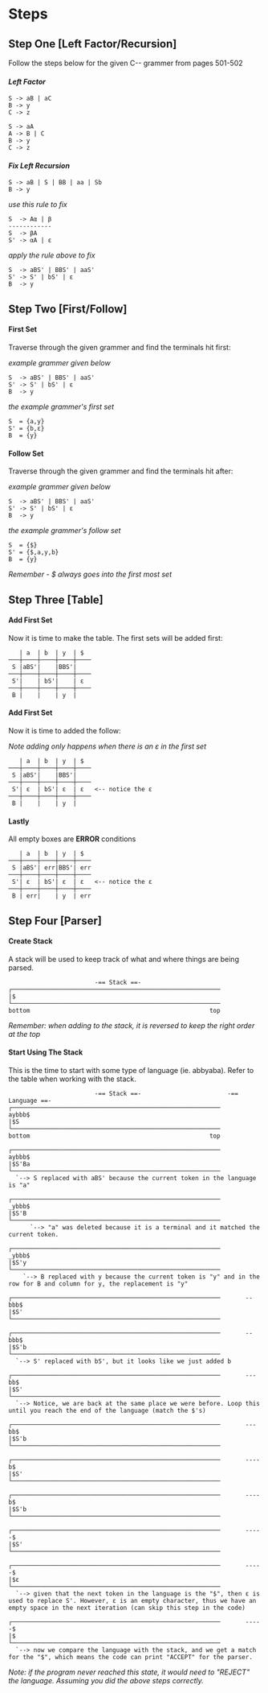 # Steps

## **Step One** [Left Factor/Recursion]
Follow the steps below for the given C-- grammer from pages 501-502

#### *Left Factor*

```
S -> aB | aC
B -> y
C -> z
```

```
S -> aA
A -> B | C
B -> y
C -> z
```
#### *Fix Left Recursion*

```
S -> aB | S | BB | aa | Sb
B -> y
```

*use this rule to fix*

```
S  -> Aα | β
------------
S  -> βA
S' -> αA | ε
```

*apply the rule above to fix*

```
S  -> aBS' | BBS' | aaS'
S' -> S' | bS' | ε
B  -> y
```

## **Step Two** [First/Follow]

#### First Set

Traverse through the given grammer and find the terminals hit first:

*example grammer given below*

```
S  -> aBS' | BBS' | aaS'
S' -> S' | bS' | ε
B  -> y
```

*the example grammer's first set*

```
S  = {a,y}
S' = {b,ε}
B  = {y}
```

#### Follow Set

Traverse through the given grammer and find the terminals hit after:

*example grammer given below*

```
S  -> aBS' | BBS' | aaS'
S' -> S' | bS' | ε
B  -> y
```

*the example grammer's follow set*

```
S  = {$}
S' = {$,a,y,b}
B  = {y}
```

*Remember - $ always goes into the first most set*

## **Step Three** [Table]

#### Add First Set

Now it is time to make the table. The first sets will be added first:

```
   | a  | b  | y  | $  
───┼────┼────┼────┼────
 S |aBS'|    |BBS'|    
───┼────┼────┼────┼────
 S'|    | bS'|    | ε  
───┼────┼────┼────┼────
 B |    |    | y  |    
```
#### Add First Set

Now it is time to added the follow:

*Note adding only happens when there is an ε in the first set*

```
   | a  | b  | y  | $  
───┼────┼────┼────┼────
 S |aBS'|    |BBS'|    
───┼────┼────┼────┼────
 S'| ε  | bS'| ε  | ε   <-- notice the ε
───┼────┼────┼────┼────
 B |    |    | y  |    
```

#### Lastly

All empty boxes are **ERROR** conditions

```
   | a  | b  | y  | $  
───┼────┼────┼────┼────
 S |aBS'| err|BBS'| err
───┼────┼────┼────┼────
 S'| ε  | bS'| ε  | ε   <-- notice the ε
───┼────┼────┼────┼────
 B | err|    | y  | err
```

## **Step Four** [Parser]

#### Create Stack

A stack will be used to keep track of what and where things are being parsed.

```
                        -== Stack ==-
┌──────────────────────────────────────────────────────────
|$
└──────────────────────────────────────────────────────────
bottom                                                  top
```

*Remember: when adding to the stack, it is reversed to keep the right order at the top*

#### Start Using The Stack

This is the time to start with some type of language (ie. abbyaba). Refer to the table when working with the stack.

```
                        -== Stack ==-                        -== Language ==-
┌──────────────────────────────────────────────────────────       aybbb$
|$S
└──────────────────────────────────────────────────────────
bottom                                                  top
```

```
┌──────────────────────────────────────────────────────────       aybbb$
|$S'Ba
└──────────────────────────────────────────────────────────
  `--> S replaced with aBS' because the current token in the language is "a"
```

```
┌──────────────────────────────────────────────────────────       _ybbb$
|$S'B
└──────────────────────────────────────────────────────────
      `--> "a" was deleted because it is a terminal and it matched the current token.
```

```
┌──────────────────────────────────────────────────────────       _ybbb$
|$S'y
└──────────────────────────────────────────────────────────
    `--> B replaced with y because the current token is "y" and in the row for B and column for y, the replacement is "y"
```

```
┌──────────────────────────────────────────────────────────       --bbb$
|$S'
└──────────────────────────────────────────────────────────
```

```
┌──────────────────────────────────────────────────────────       --bbb$
|$S'b
└──────────────────────────────────────────────────────────
  `--> S' replaced with bS', but it looks like we just added b
```

```
┌──────────────────────────────────────────────────────────       ---bb$
|$S'
└──────────────────────────────────────────────────────────
  `--> Notice, we are back at the same place we were before. Loop this until you reach the end of the language (match the $'s)
```

```
┌──────────────────────────────────────────────────────────       ---bb$
|$S'b
└──────────────────────────────────────────────────────────
```

```
┌──────────────────────────────────────────────────────────       ----b$
|$S'
└──────────────────────────────────────────────────────────
```

```
┌──────────────────────────────────────────────────────────       ----b$
|$S'b
└──────────────────────────────────────────────────────────
```

```
┌──────────────────────────────────────────────────────────       -----$
|$S'
└──────────────────────────────────────────────────────────
```

```
┌──────────────────────────────────────────────────────────       -----$
|$ε
└──────────────────────────────────────────────────────────
  `--> given that the next token in the language is the "$", then ε is used to replace S'. However, ε is an empty character, thus we have an empty space in the next iteration (can skip this step in the code)
```

```
┌──────────────────────────────────────────────────────────       -----$
|$
└──────────────────────────────────────────────────────────
  `--> now we compare the language with the stack, and we get a match for the "$", which means the code can print "ACCEPT" for the parser.
```
*Note: if the program never reached this state, it would need to "REJECT" the language. Assuming you did the above steps correctly.*
